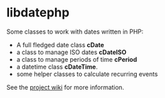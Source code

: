 # libdatephp

Some classes to work with dates written in PHP:

- A full fledged date class **cDate**
- a class to manage ISO dates **cDateISO**
- a class to manage periods of time **cPeriod**
- a datetime class **cDateTime**.
- some helper classes to calculate recurring events

See the [project wiki](https://github.com/rstoetter/libdatephp/wiki) for more information.

